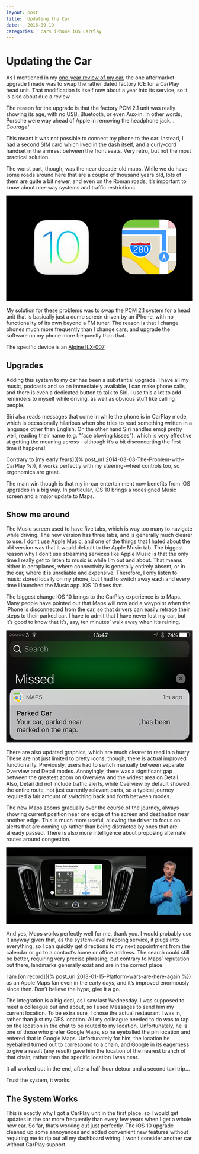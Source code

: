 ```yaml
---
layout: post
title:  Updating the Car 
date:   2016-09-19 
categories:  cars iPhone iOS CarPlay 
---
```


# Updating the Car


As I mentioned in my [one-year review of my car]( ), the one aftermarket upgrade I made was to swap the rather dated factory ICE for a CarPlay head unit. That modification is itself now about a year into its service, so it is also about due a review. 

The reason for the upgrade is that the factory PCM 2.1 unit was really showing its age, with no USB, Bluetooth, or even Aux-in. In other words, Porsche were way ahead of Apple in removing the headphone jack… *Courage!*

This meant it was not possible to connect my phone to the car. Instead, I had a second SIM card which lived in the dash itself, and a curly-cord handset in the armrest between the front seats. Very retro, but not the most practical solution.

The worst part, though, was the near decade-old maps. While we do have some roads around here that are a couple of thousand years old, lots of them are quite a bit newer, and even on the Roman roads, it’s important to know about one-way systems and traffic restrictions.

![](/images/unknown_filename.464.jpeg)

My solution for these problems was to swap the PCM 2.1 system for a head unit that is basically just a dumb screen driven by an iPhone, with no functionality of its own beyond a FM tuner. The reason is that I change phones much more frequently than I change cars, and upgrade the software on my phone more frequently than that. 

The specific device is an [Alpine ILX-007](https://kb.alpine-usa.com/category/av-head-units-head-units/ilx/ilx-007/369/)

## Upgrades

Adding this system to my car has been a substantial upgrade. I have all my music, podcasts and so on immediately available, I can make phone calls, and there is even a dedicated button to talk to Siri. I use this a lot to add reminders to myself while driving, as well as obvious stuff like calling people. 

Siri also reads messages that come in while the phone is in CarPlay mode, which is occasionally hilarious when she tries to read something written in a language other than English. On the other hand Siri handles emoji pretty well, reading their name (e.g. "face blowing kisses"), which is very effective at getting the meaning across - although it’s a bit disconcerting the first time it happens!

Contrary to [my early fears]({% post_url 2014-03-03-The-Problem-with-CarPlay %}), it works perfectly with my steering-wheel controls too, so ergonomics are great.

The main win though is that my in-car entertainment now benefits from iOS upgrades in a big way. In particular, iOS 10 brings a redesigned Music screen and a major update to Maps.

## Show me around

The Music screen used to have five tabs, which is way too many to navigate while driving. The new version has three tabs, and is generally much clearer to use. I don’t use Apple Music, and one of the things that I hated about the old version was that it would default to the Apple Music tab. The biggest reason why I don’t use streaming services like Apple Music is that the only time I really get to listen to music is while I’m out and about. That means either in aeroplanes, where connectivity is generally entirely absent, or in the car, where it is unreliable and expensive. Therefore, I only listen to music stored locally on my phone, but I had to switch away each and every time I launched the Music app. iOS 10 fixes that.

The biggest change iOS 10 brings to the CarPlay experience is to Maps. Many people have pointed out that Maps will now add a waypoint when the iPhone is disconnected from the car, so that drivers can easily retrace their steps to their parked car. I have to admit that I have never lost my car, but it’s good to know that it’s, say, ten minutes’ walk away when it’s raining.

![](/images/unknown_filename.463.jpeg)

There are also updated graphics, which are much clearer to read in a hurry. These are not just limited to pretty icons, though; there is actual improved functionality. Previously, users had to switch manually between separate Overview and Detail modes. Annoyingly, there was a significant gap between the greatest zoom on Overview and the widest area on Detail. Also, Detail did not include traffic alerts, while Overview by default showed the entire route, not just currently relevant parts, so a typical journey required a fair amount of switching back and forth between modes. 

The new Maps zooms gradually over the course of the journey, always showing current position near one edge of the screen and destination near another edge. This is much more useful, allowing the driver to focus on alerts that are coming up rather than being distracted by ones that are already passed. There is also more intelligence about proposing alternate routes around congestion.

![](/images/unknown_filename.462.jpeg)

And yes, Maps works perfectly well for me, thank you. I would probably use it anyway given that, as the system-level mapping service, it plugs into everything, so I can quickly get directions to my next appointment from the calendar or go to a contact’s home or office address. The search could still be better, requiring very precise phrasing, but contrary to Maps’ reputation out there, landmarks generally exist and are in the correct place. 

I am [on record]({% post_url 2013-01-15-Platform-wars-are-here-again %}) as an Apple Maps fan even in the early days, and it’s improved enormously since then. Don’t believe the hype, give it a go.

The integration is a big deal, as I saw last Wednesday. I was supposed to meet a colleague out and about, so I used Messages to send him my current location. To be extra sure, I chose the actual restaurant I was in, rather than just my GPS location. All my colleague needed to do was to tap on the location in the chat to be routed to my location. Unfortunately, he is one of those who prefer Google Maps, so he eyeballed the pin location and entered that in Google Maps. Unfortunately for him, the location he eyeballed turned out to correspond to a chain, and Google in its eagerness to give a result (any result) gave him the location of the nearest branch of that chain, rather than the specific location I was near.

It all worked out in the end, after a half-hour detour and a second taxi trip…

Trust the system, it works.

## The System Works

This is exactly why I got a CarPlay unit in the first place: so I would get updates in the car more frequently than every few years when I get a whole new car. So far, that’s working out just perfectly. The iOS 10 upgrade cleaned up some annoyances and added convenient new features without requiring me to rip out all my dashboard wiring. I won’t consider another car without CarPlay support.

